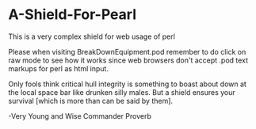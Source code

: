 # A-Shield-For-Pearl
This is a very complex shield for web usage of perl

Please when visiting BreakDownEquipment.pod 
remember to do click on raw mode to see how it works since web browsers 
don't accept .pod text markups for perl as html input.

Only fools think critical hull integrity is something to boast about down at the local space bar like drunken silly males. But a shield ensures your survival [which is more than can be said by them].

-Very Young and Wise Commander Proverb
